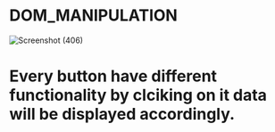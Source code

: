 # DOM_MANIPULATION
![Screenshot (406)](https://user-images.githubusercontent.com/58084456/236751252-5310624e-823a-40f4-b2be-0bf8f8b82264.png)
# Every button have different functionality by clciking on it data will be displayed accordingly. 
